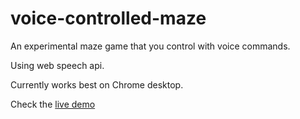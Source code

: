 # voice-controlled-maze
An experimental maze game that you control with voice commands.

Using web speech api.

Currently works best on Chrome desktop.

Check the [live demo](https://dimshik100.github.io/voice-controlled-maze/)
